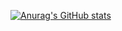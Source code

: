 [![Anurag's GitHub stats](https://github-readme-stats.vercel.app/api?username=ileskaa)](https://github.com/anuraghazra/github-readme-stats)
